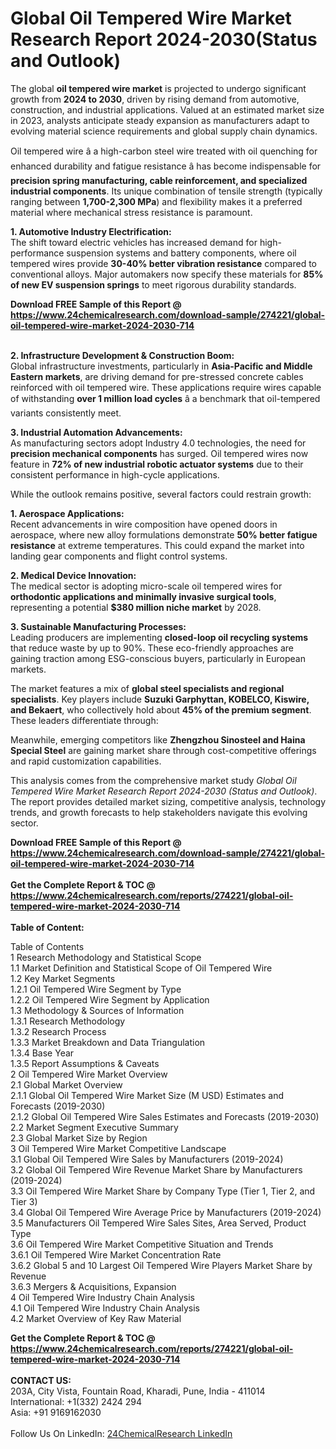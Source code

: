 <h1>Global Oil Tempered Wire Market Research Report 2024-2030(Status and Outlook)</h1><p>The global <strong>oil tempered wire market</strong> is projected to undergo significant growth from <strong>2024 to 2030</strong>, driven by rising demand from automotive, construction, and industrial applications. Valued at an estimated market size in 2023, analysts anticipate steady expansion as manufacturers adapt to evolving material science requirements and global supply chain dynamics.</p><p>Oil tempered wire â a high-carbon steel wire treated with oil quenching for enhanced durability and fatigue resistance â has become indispensable for <strong>precision spring manufacturing, cable reinforcement, and specialized industrial components</strong>. Its unique combination of tensile strength (typically ranging between <strong>1,700-2,300 MPa</strong>) and flexibility makes it a preferred material where mechanical stress resistance is paramount.</p><p><strong>1. Automotive Industry Electrification:</strong><br>
The shift toward electric vehicles has increased demand for high-performance suspension systems and battery components, where oil tempered wires provide <strong>30-40% better vibration resistance</strong> compared to conventional alloys. Major automakers now specify these materials for <strong>85% of new EV suspension springs</strong> to meet rigorous durability standards.</p><div><b>Download FREE Sample of this Report @ 
            <a href="https://www.24chemicalresearch.com/download-sample/274221/global-oil-tempered-wire-market-2024-2030-714">
            https://www.24chemicalresearch.com/download-sample/274221/global-oil-tempered-wire-market-2024-2030-714</a></b></div><br><p><strong>2. Infrastructure Development &amp; Construction Boom:</strong><br>
Global infrastructure investments, particularly in <strong>Asia-Pacific and Middle Eastern markets</strong>, are driving demand for pre-stressed concrete cables reinforced with oil tempered wire. These applications require wires capable of withstanding <strong>over 1 million load cycles</strong> â a benchmark that oil-tempered variants consistently meet.</p><p><strong>3. Industrial Automation Advancements:</strong><br>
As manufacturing sectors adopt Industry 4.0 technologies, the need for <strong>precision mechanical components</strong> has surged. Oil tempered wires now feature in <strong>72% of new industrial robotic actuator systems</strong> due to their consistent performance in high-cycle applications.</p><p>While the outlook remains positive, several factors could restrain growth:</p><p><strong>1. Aerospace Applications:</strong><br>
Recent advancements in wire composition have opened doors in aerospace, where new alloy formulations demonstrate <strong>50% better fatigue resistance</strong> at extreme temperatures. This could expand the market into landing gear components and flight control systems.</p><p><strong>2. Medical Device Innovation:</strong><br>
The medical sector is adopting micro-scale oil tempered wires for <strong>orthodontic applications and minimally invasive surgical tools</strong>, representing a potential <strong>$380 million niche market</strong> by 2028.</p><p><strong>3. Sustainable Manufacturing Processes:</strong><br>
Leading producers are implementing <strong>closed-loop oil recycling systems</strong> that reduce waste by up to 90%. These eco-friendly approaches are gaining traction among ESG-conscious buyers, particularly in European markets.</p><p>The market features a mix of <strong>global steel specialists and regional specialists</strong>. Key players include <strong>Suzuki Garphyttan, KOBELCO, Kiswire, and Bekaert</strong>, who collectively hold about <strong>45% of the premium segment</strong>. These leaders differentiate through:</p><p>Meanwhile, emerging competitors like <strong>Zhengzhou Sinosteel and Haina Special Steel</strong> are gaining market share through cost-competitive offerings and rapid customization capabilities.</p><p>This analysis comes from the comprehensive market study <em>Global Oil Tempered Wire Market Research Report 2024-2030 (Status and Outlook)</em>. The report provides detailed market sizing, competitive analysis, technology trends, and growth forecasts to help stakeholders navigate this evolving sector.</p><div><b>Download FREE Sample of this Report @ 
            <a href="https://www.24chemicalresearch.com/download-sample/274221/global-oil-tempered-wire-market-2024-2030-714">
            https://www.24chemicalresearch.com/download-sample/274221/global-oil-tempered-wire-market-2024-2030-714</a></b></div><br><div><b>Get the Complete Report & TOC @ 
            <a href="https://www.24chemicalresearch.com/reports/274221/global-oil-tempered-wire-market-2024-2030-714">
            https://www.24chemicalresearch.com/reports/274221/global-oil-tempered-wire-market-2024-2030-714</a></b></div><br>
            <b>Table of Content:</b><p>Table of Contents<br />
1 Research Methodology and Statistical Scope<br />
1.1 Market Definition and Statistical Scope of Oil Tempered Wire<br />
1.2 Key Market Segments<br />
1.2.1 Oil Tempered Wire Segment by Type<br />
1.2.2 Oil Tempered Wire Segment by Application<br />
1.3 Methodology & Sources of Information<br />
1.3.1 Research Methodology<br />
1.3.2 Research Process<br />
1.3.3 Market Breakdown and Data Triangulation<br />
1.3.4 Base Year<br />
1.3.5 Report Assumptions & Caveats<br />
2 Oil Tempered Wire Market Overview<br />
2.1 Global Market Overview<br />
2.1.1 Global Oil Tempered Wire Market Size (M USD) Estimates and Forecasts (2019-2030)<br />
2.1.2 Global Oil Tempered Wire Sales Estimates and Forecasts (2019-2030)<br />
2.2 Market Segment Executive Summary<br />
2.3 Global Market Size by Region<br />
3 Oil Tempered Wire Market Competitive Landscape<br />
3.1 Global Oil Tempered Wire Sales by Manufacturers (2019-2024)<br />
3.2 Global Oil Tempered Wire Revenue Market Share by Manufacturers (2019-2024)<br />
3.3 Oil Tempered Wire Market Share by Company Type (Tier 1, Tier 2, and Tier 3)<br />
3.4 Global Oil Tempered Wire Average Price by Manufacturers (2019-2024)<br />
3.5 Manufacturers Oil Tempered Wire Sales Sites, Area Served, Product Type<br />
3.6 Oil Tempered Wire Market Competitive Situation and Trends<br />
3.6.1 Oil Tempered Wire Market Concentration Rate<br />
3.6.2 Global 5 and 10 Largest Oil Tempered Wire Players Market Share by Revenue<br />
3.6.3 Mergers & Acquisitions, Expansion<br />
4 Oil Tempered Wire Industry Chain Analysis<br />
4.1 Oil Tempered Wire Industry Chain Analysis<br />
4.2 Market Overview of Key Raw Material</p><div><b>Get the Complete Report & TOC @ 
            <a href="https://www.24chemicalresearch.com/reports/274221/global-oil-tempered-wire-market-2024-2030-714">
            https://www.24chemicalresearch.com/reports/274221/global-oil-tempered-wire-market-2024-2030-714</a></b></div><br><b>CONTACT US:</b><br>
            203A, City Vista, Fountain Road, Kharadi, Pune, India - 411014<br>
            International: +1(332) 2424 294<br>
            Asia: +91 9169162030 <br><br>
            Follow Us On LinkedIn: <a href="https://www.linkedin.com/company/24chemicalresearch/">24ChemicalResearch LinkedIn</a>